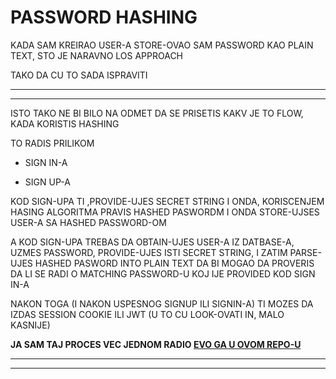 # PASSWORD HASHING

KADA SAM KREIRAO USER-A STORE-OVAO SAM PASSWORD KAO PLAIN TEXT, STO JE NARAVNO LOS APPROACH

TAKO DA CU TO SADA ISPRAVITI

***
***

ISTO TAKO NE BI BILO NA ODMET DA SE PRISETIS KAKV JE TO FLOW, KADA KORISTIS HASHING

TO RADIS PRILIKOM

- SIGN IN-A

- SIGN UP-A

KOD SIGN-UPA TI ,PROVIDE-UJES SECRET STRING I ONDA, KORISCENJEM HASING ALGORITMA PRAVIS HASHED PASWORDM I ONDA STORE-UJSES USER-A SA HASHED PASSWORD-OM

A KOD SIGN-UPA TREBAS DA OBTAIN-UJES USER-A IZ DATBASE-A, UZMES PASSWORD, PROVIDE-UJES ISTI SECRET STRING, I ZATIM PARSE-UJES HASHED PASWORD INTO PLAIN TEXT DA BI MOGAO DA PROVERIS DA LI SE RADI O MATCHING PASSWORD-U KOJ IJE PROVIDED KOD SIGN IN-A

NAKON TOGA (I NAKON USPESNOG SIGNUP ILI SIGNIN-A) TI MOZES DA IZDAS SESSION COOKIE ILI JWT (U TO CU LOOK-OVATI IN, MALO KASNIJE)

**JA SAM TAJ PROCES VEC JEDNOM RADIO [EVO GA U OVOM REPO-U](https://github.com/Rade58/authentication)**

***
***
